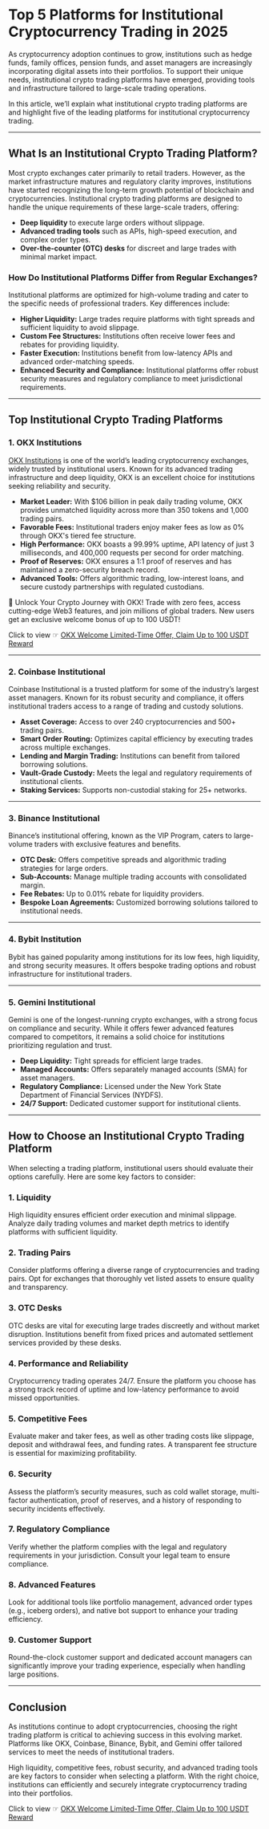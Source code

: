 # Top 5 Platforms for Institutional Cryptocurrency Trading in 2025

As cryptocurrency adoption continues to grow, institutions such as hedge funds, family offices, pension funds, and asset managers are increasingly incorporating digital assets into their portfolios. To support their unique needs, institutional crypto trading platforms have emerged, providing tools and infrastructure tailored to large-scale trading operations.

In this article, we’ll explain what institutional crypto trading platforms are and highlight five of the leading platforms for institutional cryptocurrency trading.

---

## What Is an Institutional Crypto Trading Platform?

Most crypto exchanges cater primarily to retail traders. However, as the market infrastructure matures and regulatory clarity improves, institutions have started recognizing the long-term growth potential of blockchain and cryptocurrencies. Institutional crypto trading platforms are designed to handle the unique requirements of these large-scale traders, offering:

- **Deep liquidity** to execute large orders without slippage.
- **Advanced trading tools** such as APIs, high-speed execution, and complex order types.
- **Over-the-counter (OTC) desks** for discreet and large trades with minimal market impact.

### How Do Institutional Platforms Differ from Regular Exchanges?

Institutional platforms are optimized for high-volume trading and cater to the specific needs of professional traders. Key differences include:

- **Higher Liquidity:** Large trades require platforms with tight spreads and sufficient liquidity to avoid slippage.
- **Custom Fee Structures:** Institutions often receive lower fees and rebates for providing liquidity.
- **Faster Execution:** Institutions benefit from low-latency APIs and advanced order-matching speeds.
- **Enhanced Security and Compliance:** Institutional platforms offer robust security measures and regulatory compliance to meet jurisdictional requirements.

---

## Top Institutional Crypto Trading Platforms

### 1. OKX Institutions

[OKX Institutions](https://bit.ly/OKXe) is one of the world’s leading cryptocurrency exchanges, widely trusted by institutional users. Known for its advanced trading infrastructure and deep liquidity, OKX is an excellent choice for institutions seeking reliability and security.

- **Market Leader:** With $106 billion in peak daily trading volume, OKX provides unmatched liquidity across more than 350 tokens and 1,000 trading pairs.
- **Favorable Fees:** Institutional traders enjoy maker fees as low as 0% through OKX's tiered fee structure.
- **High Performance:** OKX boasts a 99.99% uptime, API latency of just 3 milliseconds, and 400,000 requests per second for order matching.
- **Proof of Reserves:** OKX ensures a 1:1 proof of reserves and has maintained a zero-security breach record.
- **Advanced Tools:** Offers algorithmic trading, low-interest loans, and secure custody partnerships with regulated custodians.

🚀 Unlock Your Crypto Journey with OKX! Trade with zero fees, access cutting-edge Web3 features, and join millions of global traders. New users get an exclusive welcome bonus of up to 100 USDT! 

Click to view ☞ [OKX Welcome Limited-Time Offer, Claim Up to 100 USDT Reward](https://bit.ly/OKXe)

---

### 2. Coinbase Institutional

Coinbase Institutional is a trusted platform for some of the industry’s largest asset managers. Known for its robust security and compliance, it offers institutional traders access to a range of trading and custody solutions.

- **Asset Coverage:** Access to over 240 cryptocurrencies and 500+ trading pairs.
- **Smart Order Routing:** Optimizes capital efficiency by executing trades across multiple exchanges.
- **Lending and Margin Trading:** Institutions can benefit from tailored borrowing solutions.
- **Vault-Grade Custody:** Meets the legal and regulatory requirements of institutional clients.
- **Staking Services:** Supports non-custodial staking for 25+ networks.

---

### 3. Binance Institutional

Binance’s institutional offering, known as the VIP Program, caters to large-volume traders with exclusive features and benefits.

- **OTC Desk:** Offers competitive spreads and algorithmic trading strategies for large orders.
- **Sub-Accounts:** Manage multiple trading accounts with consolidated margin.
- **Fee Rebates:** Up to 0.01% rebate for liquidity providers.
- **Bespoke Loan Agreements:** Customized borrowing solutions tailored to institutional needs.

---

### 4. Bybit Institution

Bybit has gained popularity among institutions for its low fees, high liquidity, and strong security measures. It offers bespoke trading options and robust infrastructure for institutional traders.

---

### 5. Gemini Institutional

Gemini is one of the longest-running crypto exchanges, with a strong focus on compliance and security. While it offers fewer advanced features compared to competitors, it remains a solid choice for institutions prioritizing regulation and trust.

- **Deep Liquidity:** Tight spreads for efficient large trades.
- **Managed Accounts:** Offers separately managed accounts (SMA) for asset managers.
- **Regulatory Compliance:** Licensed under the New York State Department of Financial Services (NYDFS).
- **24/7 Support:** Dedicated customer support for institutional clients.

---

## How to Choose an Institutional Crypto Trading Platform

When selecting a trading platform, institutional users should evaluate their options carefully. Here are some key factors to consider:

### 1. Liquidity
High liquidity ensures efficient order execution and minimal slippage. Analyze daily trading volumes and market depth metrics to identify platforms with sufficient liquidity.

### 2. Trading Pairs
Consider platforms offering a diverse range of cryptocurrencies and trading pairs. Opt for exchanges that thoroughly vet listed assets to ensure quality and transparency.

### 3. OTC Desks
OTC desks are vital for executing large trades discreetly and without market disruption. Institutions benefit from fixed prices and automated settlement services provided by these desks.

### 4. Performance and Reliability
Cryptocurrency trading operates 24/7. Ensure the platform you choose has a strong track record of uptime and low-latency performance to avoid missed opportunities.

### 5. Competitive Fees
Evaluate maker and taker fees, as well as other trading costs like slippage, deposit and withdrawal fees, and funding rates. A transparent fee structure is essential for maximizing profitability.

### 6. Security
Assess the platform’s security measures, such as cold wallet storage, multi-factor authentication, proof of reserves, and a history of responding to security incidents effectively.

### 7. Regulatory Compliance
Verify whether the platform complies with the legal and regulatory requirements in your jurisdiction. Consult your legal team to ensure compliance.

### 8. Advanced Features
Look for additional tools like portfolio management, advanced order types (e.g., iceberg orders), and native bot support to enhance your trading efficiency.

### 9. Customer Support
Round-the-clock customer support and dedicated account managers can significantly improve your trading experience, especially when handling large positions.

---

## Conclusion

As institutions continue to adopt cryptocurrencies, choosing the right trading platform is critical to achieving success in this evolving market. Platforms like OKX, Coinbase, Binance, Bybit, and Gemini offer tailored services to meet the needs of institutional traders.

High liquidity, competitive fees, robust security, and advanced trading tools are key factors to consider when selecting a platform. With the right choice, institutions can efficiently and securely integrate cryptocurrency trading into their portfolios.

Click to view ☞ [OKX Welcome Limited-Time Offer, Claim Up to 100 USDT Reward](https://bit.ly/OKXe)
